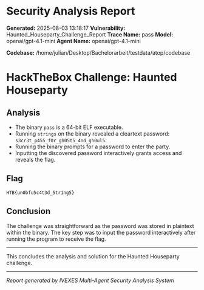 
# Security Analysis Report

**Generated:** 2025-08-03 13:18:17
**Vulnerability:** Haunted_Houseparty_Challenge_Report
**Trace Name:** pass
**Model:** openai/gpt-4.1-mini
**Agent Name:** openai/gpt-4.1-mini

**Codebase:** /home/julian/Desktop/Bachelorarbeit/testdata/atop/codebase

# HackTheBox Challenge: Haunted Houseparty

## Analysis

- The binary `pass` is a 64-bit ELF executable.
- Running `strings` on the binary revealed a cleartext password: `s3cr3t_p455_f0r_gh05t5_4nd_gh0ul5`.
- Running the binary prompts for a password to enter the party.
- Inputting the discovered password interactively grants access and reveals the flag.

## Flag

```
HTB{un0bfu5c4t3d_5tr1ng5}
```

## Conclusion

The challenge was straightforward as the password was stored in plaintext within the binary. The key step was to input the password interactively after running the program to receive the flag.

---

This concludes the analysis and solution for the Haunted Houseparty challenge.


---
*Report generated by IVEXES Multi-Agent Security Analysis System*

